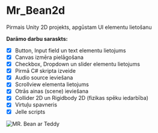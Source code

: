 # Mr_Bean2d
Pirmais Unity 2D projekts, apgūstam UI elementu lietošanu

**Darāmo darbu saraskts:**
- [x] Button, Input field un text elementu lietojums
- [x] Canvas izmēra pielāgošana
- [x] Checkbox, Dropdown un slider elementu lietojums
- [x] Pirmā C# skripta izveide
- [x] Audio source ieviešana
- [x] Scrollview elementa lietojums
- [x] Otrās ainas (scene) ieviešana
- [x] Collider 2D un Rigidbody 2D (fizikas spēku iedarbība)
- [x] Virtuļu spavneris
- [x] Jelle scripts

![MR. Bean ar Teddy](https://www.pngall.com/wp-content/uploads/5/Cartoon-Mr.-Bean-PNG-Free-Download.png)
